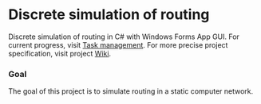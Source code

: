 # Discrete simulation of routing
Discrete simulation of routing in C# with Windows Forms App GUI. For current progress, visit [Task management](https://github.com/rumaak/routing_discrete_simulation/projects/1). For more precise project specification, visit project [Wiki](https://github.com/rumaak/routing_discrete_simulation/wiki).

### Goal
The goal of this project is to simulate routing in a static computer network.
